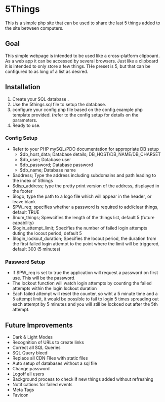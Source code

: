 # 5Things
This is a simple php site that can be used to share the last 5 things added to the site between computers.

## Goal
This simple webpage is intended to be used like a cross-platform clipboard. As a web app it can be accessed by several browsers. Just like a clipboard it is intended to only store a few things. THe preset is 5, but that can be configured to as long of a list as desired.

## Installation
1. Create your SQL database .
2. Use the 5things.sql file to setup the database.
3. configure your config.php file based on the config.example.php template provided. (refer to the config setup for details on the parameters.
4. Ready to use.

### Config Setup
- Refer to your PHP mySQL/PDO documentation for appropriate DB setup
  - $db_host_data; Database details; DB_HOST/DB_NAME/DB_CHARSET
  - $db_user; Database user
  - $db_password; Database password
  - $db_name; Database name
- $address; Type the address including subdomains and path leading to the index of 5things
- $disp_address; type the pretty print version of the address, displayed in the footer
- $logo; type the path to a logo file which will appear in the header, or leave blank
- $PW_req; specifies whether a password is required to add/clear things, default TRUE
- $num_things; Spewcifies the length of the things list, default 5 (future capability)
- $login_attempt_limit; Specifies the number of failed login attempts duting the locout period, default 5
- $login_lockout_duration; Specifies the locout period, the duration from the first failed login attempt to the point where the limit will be triggered, default 300 (5 minutes)

### Password Setup
- If $PW_req is set to true the application will request a password on first use. This will be the password.
- The lockout function will watch login attempts by counting the failed attempts within the login lockout duration
- Each failed attempt will reset the counter, so wiht a 5 minute time and a 5 attempt limit, it would be possible to fail to login 5 times spreading out each attempt by 5 minutes and you will still be lockced out after the 5th attempt.

## Future Improvements
- Dark & Light Modes
- Recognition of URLs to create links
- Correct all SQL Queries
- SQL Query bleed
- Replace all CDN Files with static files
- Auto setup of databases without a sql file
- Change password
- Logoff all users
- Background process to check if new things added without refreshing
- Notifications for failed events
- Meta Tags
- Favicon

